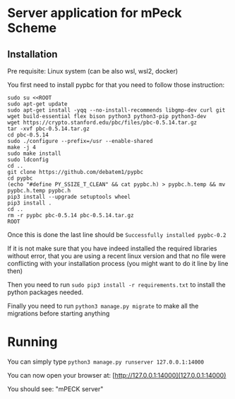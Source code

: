 # Server application for mPeck Scheme

## Installation

Pre requisite: Linux system (can be also wsl, wsl2, docker)

You first need to install pypbc for that you need to follow those instruction:
```shell script
sudo su <<ROOT
sudo apt-get update
sudo apt-get install -yqq --no-install-recommends libgmp-dev curl git wget build-essential flex bison python3 python3-pip python3-dev
wget https://crypto.stanford.edu/pbc/files/pbc-0.5.14.tar.gz
tar -xvf pbc-0.5.14.tar.gz
cd pbc-0.5.14
sudo ./configure --prefix=/usr --enable-shared
make -j 4
sudo make install
sudo ldconfig
cd ..
git clone https://github.com/debatem1/pypbc
cd pypbc
(echo "#define PY_SSIZE_T_CLEAN" && cat pypbc.h) > pypbc.h.temp && mv pypbc.h.temp pypbc.h
pip3 install --upgrade setuptools wheel
pip3 install .
cd ..
rm -r pypbc pbc-0.5.14 pbc-0.5.14.tar.gz
ROOT
```

Once this is done the last line should be `Successfully installed pypbc-0.2`

If it is not make sure that you have indeed installed the required libraries without error, that you are using a recent linux version and 
that no file were conflicting with your installation process (you might want to do it line by line then)

Then you need to run `sudo pip3 install -r requirements.txt` to install the python packages needed.

Finally you need to run `python3 manage.py migrate` to make all the migrations before starting anything

# Running

You can simply type `python3 manage.py runserver 127.0.0.1:14000`

You can now open your browser at: [http://127.0.0.1:14000](127.0.0.1:14000)

You should see: "mPECK server"

